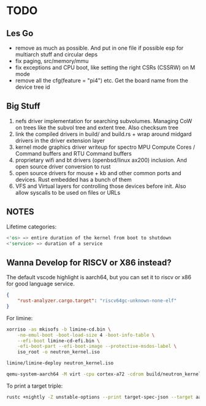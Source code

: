 # TODO

## Les Go

- remove as much as possible. And put in one file if possible esp for multiarch stuff and circular deps
- fix paging, src/memory/mmu
- fix exceptions and CPU boot, like setting the right CSRs (CSSRW) on M mode
- remove all the cfg(feature = "pi4") etc. Get the board name from the device tree id

## Big Stuff

1. nefs driver implementation for searching subvolumes. Managing CoW on trees like the subvol tree and extent tree. Also checksum tree
2. link the compiled drivers in build/ and build.rs + wrap around midgard drivers in the driver extension layer
3. kernel mode graphics driver writeup for spectro MPU Compute Cores / Command buffers and RTU Command buffers
4. proprietary wifi and bt drivers (openbsd/linux ax200) inclusion. And open source driver conversion to rust
5. open source drivers for mouse + kb and other common ports and devices. Rust embedded has a bunch of them
6. VFS and Virtual layers for controlling those devices before init. Also allow syscalls to be used on files or URLs

## NOTES

Lifetime categories:

```rust
<'os> => entire duration of the kernel from boot to shutdown
<'service> => duration of a service
```

## Wanna Develop for RISCV or X86 instead?

The default vscode highlight is aarch64, but you can set it to riscv or x86 for good language service.

```json
{
    "rust-analyzer.cargo.target": "riscv64gc-unknown-none-elf"
}
```

For limine:

```bash
xorriso -as mkisofs -b limine-cd.bin \
    -no-emul-boot -boot-load-size 4 -boot-info-table \
    --efi-boot limine-cd-efi.bin \
    -efi-boot-part --efi-boot-image --protective-msdos-label \
    iso_root -o neutron_kernel.iso

limine/limine-deploy neutron_kernel.iso

qemu-system-aarch64 -M virt -cpu cortex-a72 -cdrom build/neutron_kernel.iso --no-reboot -d int -D qemulog.log -serial mon:stdio
```

To print a target triple:

```bash
rustc +nightly -Z unstable-options --print target-spec-json --target aarch64-unknown-none
```
